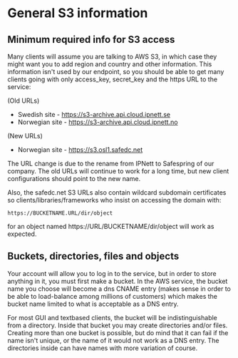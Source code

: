 # General S3 information

## Minimum required info for S3 access

Many clients will assume you are talking to AWS S3, in which case they
might want you to add region and country and other information. This
information isn't used by our endpoint, so you should be able to get
many clients going with only access_key, secret_key and the https URL
to the service:

(Old URLs)

+ Swedish site - https://s3-archive.api.cloud.ipnett.se
+ Norwegian site - https://s3-archive.api.cloud.ipnett.no

(New URLs)

+ Norwegian site - https://s3.osl1.safedc.net
<!-- + Swedish site   - https://s3.sto1.safedc.net -->

The URL change is due to the rename from IPNett to Safespring of our
company.  The old URLs will continue to work for a long time, but new
client configurations should point to the new name.

Also, the safedc.net S3 URLs also contain wildcard subdomain
certificates so clients/libraries/frameworks who insist on accessing
the domain with:

    https://BUCKETNAME.URL/dir/object

for an object named https://URL/BUCKETNAME/dir/object will work as
expected.

## Buckets, directories, files and objects

Your account will allow you to log in to the service, but in order to
store anything in it, you must first make a bucket.  In the AWS
service, the bucket name you choose will become a dns CNAME entry
(makes sense in order to be able to load-balance among millions of
customers) which makes the bucket name limited to what is acceptable
as a DNS entry.

For most GUI and textbased clients, the bucket will be
indistinguishable from a directory. Inside that bucket you may create
directories and/or files. Creating more than one bucket is possible,
but do mind that it can fail if the name isn't unique, or the name of
it would not work as a DNS entry. The directories inside can have
names with more variation of course.


